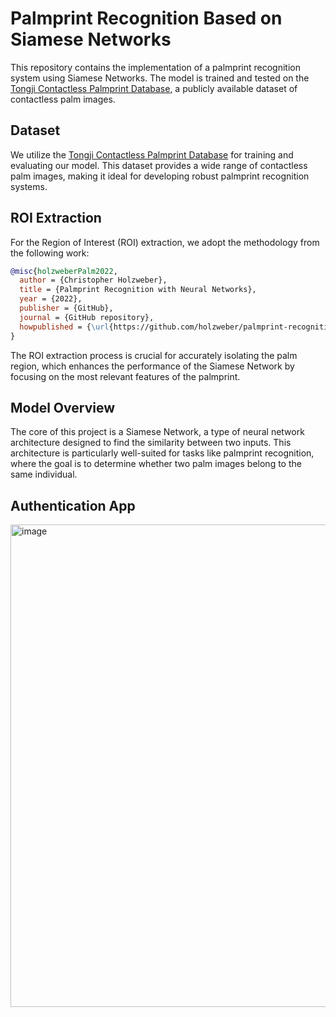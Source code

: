 # Palmprint Recognition Based on Siamese Networks

This repository contains the implementation of a palmprint recognition system using Siamese Networks. The model is trained and tested on the [Tongji Contactless Palmprint Database](https://cslinzhang.github.io/ContactlessPalm/), a publicly available dataset of contactless palm images.

## Dataset

We utilize the [Tongji Contactless Palmprint Database](https://cslinzhang.github.io/ContactlessPalm/) for training and evaluating our model. This dataset provides a wide range of contactless palm images, making it ideal for developing robust palmprint recognition systems.

## ROI Extraction

For the Region of Interest (ROI) extraction, we adopt the methodology from the following work:

```bibtex
@misc{holzweberPalm2022,
  author = {Christopher Holzweber},
  title = {Palmprint Recognition with Neural Networks},
  year = {2022},
  publisher = {GitHub},
  journal = {GitHub repository},
  howpublished = {\url{https://github.com/holzweber/palmprint-recognition/}}
}
```

The ROI extraction process is crucial for accurately isolating the palm region, which enhances the performance of the Siamese Network by focusing on the most relevant features of the palmprint.

## Model Overview
The core of this project is a Siamese Network, a type of neural network architecture designed to find the similarity between two inputs. This architecture is particularly well-suited for tasks like palmprint recognition, where the goal is to determine whether two palm images belong to the same individual.

## Authentication App
<img width="772" alt="image" src="https://github.com/user-attachments/assets/8368dcc2-64d4-439d-b857-77c2ce04fbe7">


